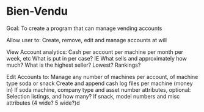 # Bien-Vendu

Goal:
To create a program that can manage vending accounts

Allow user to:
Create, remove, edit and manage accounts at will

View Account analytics:
Cash per account per machine per month per week, etc
What is put in per case? IE What sells and approximately how much? What is the highest seller? Lowest? Rankings?

Edit Accounts to:
Manage any number of machines per account, of machine type soda or snack
Create and append cash log files per machine (money in)
If soda machine, company type and asset number attributes, optional: Selection listings, and how many?
If snack, model numbers and misc attributes (4 wide? 5 wide?)d


